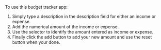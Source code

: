 To use this budget tracker app:
1. Simply type a description in the description field for either an income or expense. 
2. Add the numerical amount of the income or expense.
3. Use the selector to identify the amount entered as income or expense.
4. Finally click the add button to add your new amount and use the reset button when your done.
